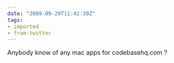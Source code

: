 ```yaml
---
date: "2009-09-29T11:42:30Z"
tags:
- imported
- from-twitter
---
```

Anybody know of any mac apps for codebasehq.com ?
